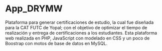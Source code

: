 # App_DRYMW
Plataforma para generar certificaciones de estudio, la cual fue diseñada para la CAT FUTC de Yopal; con el objetivo de optimizar el tiempo de realización y entrega de certificaciones a los estudiantes. Esta plataforma web realizada en PHP, JavaScript con modelado en CSS y un poco de Boostrap con motos de base de datos en MySQL.
